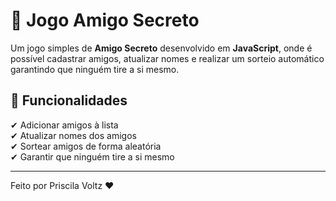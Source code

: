 # 🎁 Jogo Amigo Secreto

Um jogo simples de **Amigo Secreto** desenvolvido em **JavaScript**, onde é possível cadastrar amigos, atualizar nomes e realizar um sorteio automático garantindo que ninguém tire a si mesmo.

## 📌 Funcionalidades

✔ Adicionar amigos à lista  
✔ Atualizar nomes dos amigos  
✔ Sortear amigos de forma aleatória  
✔ Garantir que ninguém tire a si mesmo  

---

Feito por Priscila Voltz ❤️
